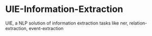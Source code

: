 # UIE-Information-Extraction
UIE, a NLP solution of information extraction tasks like ner, relation-extraction, event-extraction

